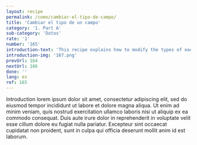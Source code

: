 ```yaml
---
layout: recipe
permalink: /como/cambiar-el-tipo-de-campo/
title: 'Cambiar el tipo de un campo'
category: '1. Part A'
sub-category: 'Datos'
rate: '1'
number: '165'
introduction-text: 'This recipe explains how to modify the types of each fields of the form. The available types of fields are : normal-input, selector, currency, date, radios, checks, etc.'
introduction-img: '167.png'
prevUrl: 164
nextUrl: 166
done: ''
lang: es
ref: 165
---
```


Introduction lorem ipsum dolor sit amet, consectetur adipiscing elit, sed do eiusmod tempor incididunt ut labore et dolore magna aliqua. Ut enim ad minim veniam, quis nostrud exercitation ullamco laboris nisi ut aliquip ex ea commodo consequat. Duis aute irure dolor in reprehenderit in voluptate velit esse cillum dolore eu fugiat nulla pariatur. Excepteur sint occaecat cupidatat non proident, sunt in culpa qui officia deserunt mollit anim id est laborum.


